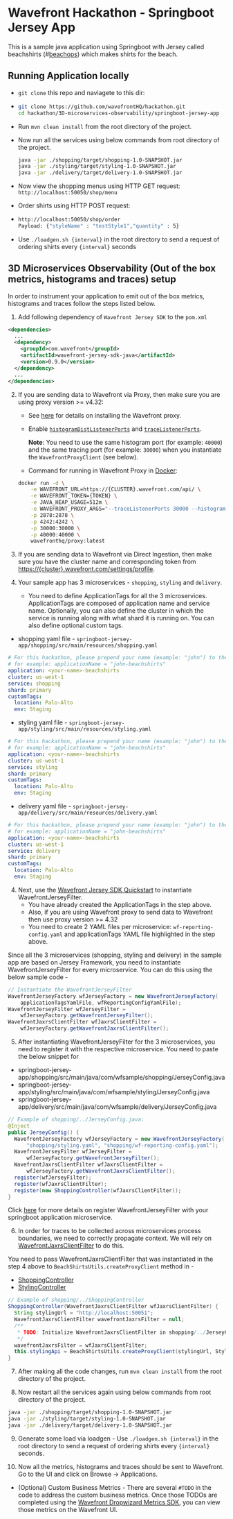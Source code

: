 # Wavefront Hackathon - Springboot Jersey App

This is a sample java application using Springboot with Jersey called beachshirts (#[beachops](https://medium.com/@matthewzeier/thoughts-from-an-operations-wrangler-how-we-use-alerts-to-monitor-wavefront-71329c5e57a8)) 
which makes shirts for the beach. 

## Running Application locally 

- `git clone` this repo and naviagete to this dir:

- ```bash
  git clone https://github.com/wavefrontHQ/hackathon.git
  cd hackathon/3D-microservices-observability/springboot-jersey-app
  ```
- Run `mvn clean install` from the root directory of the project.

- Now run all the services using below commands from root directory of the project.

  ```bash
  java -jar ./shopping/target/shopping-1.0-SNAPSHOT.jar
  java -jar ./styling/target/styling-1.0-SNAPSHOT.jar
  java -jar ./delivery/target/delivery-1.0-SNAPSHOT.jar
  ```

- Now view the shopping menus using HTTP GET request: `http://localhost:50050/shop/menu`

- Order shirts using HTTP POST request:

- ```bash
  http://localhost:50050/shop/order
  Payload: {"styleName" : "testStyle1","quantity" : 5}
  ```

- Use `./loadgen.sh {interval}` in the root directory to send a request of ordering shirts every `{interval}` seconds

## 3D Microservices Observability (Out of the box metrics, histograms and traces) setup

In order to instrument your application to emit out of the box metrics, histograms and traces follow the steps listed below.

1. Add following dependency of `Wavefront Jersey SDK` to the `pom.xml`

```xml
<dependencies>
  ...
  <dependency>
    <groupId>com.wavefront</groupId>
    <artifactId>wavefront-jersey-sdk-java</artifactId>
    <version>0.9.0</version>
  </dependency>
  ...
</dependencies> 
```

2. If you are sending data to Wavefront via Proxy, then make sure you are using proxy version >= v4.32:
   * See [here](https://docs.wavefront.com/proxies_installing.html#proxy-installation) for details on installing the Wavefront proxy.
   * Enable [`histogramDistListenerPorts`](https://docs.wavefront.com/proxies_histograms.html) and [`traceListenerPorts`](https://docs.wavefront.com/proxies_configuring.html#proxy-configuration-properties).

      **Note**: You need to use the same histogram port (for example: `40000`) and the same tracing port (for example: `30000`) when you instantiate the `WavefrontProxyClient` (see below).

   * Command for running in Wavefront Proxy in [Docker](https://docs.docker.com/install/):

   ```bash
   docker run -d \
       -e WAVEFRONT_URL=https://{CLUSTER}.wavefront.com/api/ \
       -e WAVEFRONT_TOKEN={TOKEN} \
       -e JAVA_HEAP_USAGE=512m \
       -e WAVEFRONT_PROXY_ARGS="--traceListenerPorts 30000 --histogramDistListenerPorts 40000" \
       -p 2878:2878 \
       -p 4242:4242 \
       -p 30000:30000 \
       -p 40000:40000 \
       wavefronthq/proxy:latest
   ```

3. If you are sending data to Wavefront via Direct Ingestion, then make sure you have the cluster name and corresponding token from [https://{cluster}.wavefront.com/settings/profile](https://{cluster}.wavefront.com/settings/profile).

4. Your sample app has 3 microservices - `shopping`, `styling` and `delivery`.

   * You need to define ApplicationTags for all the 3 microservices. ApplicationTags are composed of application name and service name. Optionally, you can also define the cluster in which the service is running along with what shard it is running on. You can also define optional custom tags.

  * shopping yaml file - `springboot-jersey-app/shopping/src/main/resources/shopping.yaml`
```yaml
# For this hackathon, please prepend your name (example: "john") to the beachshirts application,
# for example: applicationName = "john-beachshirts"
application: <your-name>-beachshirts
cluster: us-west-1
service: shopping
shard: primary
customTags:
  location: Palo-Alto
  env: Staging
```

  * styling yaml file - `springboot-jersey-app/styling/src/main/resources/styling.yaml`
```yaml
# For this hackathon, please prepend your name (example: "john") to the beachshirts application,
# for example: applicationName = "john-beachshirts"
application: <your-name>-beachshirts
cluster: us-west-1
service: styling
shard: primary
customTags:
  location: Palo-Alto
  env: Staging
```

  * delivery yaml file - ``springboot-jersey-app/delivery/src/main/resources/delivery.yaml``
```yaml
# For this hackathon, please prepend your name (example: "john") to the beachshirts application,
# for example: applicationName = "john-beachshirts"
application: <your-name>-beachshirts
cluster: us-west-1
service: delivery
shard: primary
customTags:
  location: Palo-Alto
  env: Staging
```

4. Next, use the [Wavefront Jersey SDK Quickstart](https://github.com/wavefrontHQ/wavefront-jersey-sdk-java#quickstart) to instantiate WavefrontJerseyFilter. 
   * You have already created the ApplicationTags in the step above. 
   * Also, if you are using Wavefront proxy to send data to Wavefront then use proxy version >= 4.32
   * You need to create 2 YAML files per microservice: `wf-reporting-config.yaml` and applicationTags YAML file highlighted in the step above.

Since all the 3 microservices (shopping, styling and delivery) in the sample app are based on Jersey Framework, you need to instantiate WavefrontJerseyFilter for every microservice.
You can do this using the below sample code -
```java
// Instantiate the WavefrontJerseyFilter
WavefrontJerseyFactory wfJerseyFactory = new WavefrontJerseyFactory(
    applicationTagsYamlFile, wfReportingConfigYamlFile);
WavefrontJerseyFilter wfJerseyFilter = 
    wfJerseyFactory.getWavefrontJerseyFilter();
WavefrontJaxrsClientFilter wfJaxrsClientFilter = 
    wfJerseyFactory.getWavefrontJaxrsClientFilter();
```

5. After instantiating WavefrontJerseyFilter for the 3 microservices, you need to register it with the respective microservice. You need to paste the below snippet for
  * springboot-jersey-app/shopping/src/main/java/com/wfsample/shopping/JerseyConfig.java
  * springboot-jersey-app/styling/src/main/java/com/wfsample/styling/JerseyConfig.java
  * springboot-jersey-app/delivery/src/main/java/com/wfsample/delivery/JerseyConfig.java

```java
// Example of shopping/../JerseyConfig.java:
@Inject
public JerseyConfig() {
  WavefrontJerseyFactory wfJerseyFactory = new WavefrontJerseyFactory(
      "shopping/styling.yaml", "shopping/wf-reporting-config.yaml");
  WavefrontJerseyFilter wfJerseyFilter = 
      wfJerseyFactory.getWavefrontJerseyFilter();
  WavefrontJaxrsClientFilter wfJaxrsClientFilter = 
      wfJerseyFactory.getWavefrontJaxrsClientFilter();
  register(wfJerseyFilter);
  register(wfJaxrsClientFilter);
  register(new ShoppingController(wfJaxrsClientFilter));
}  
```

Click [here](https://github.com/wavefrontHQ/wavefront-jersey-sdk-java/blob/master/docs/springboot.md) for more details on register WavefrontJerseyFilter with your springboot application microservice.

6. In order for traces to be collected across microservices process boundaries, we need to correctly propagate context.
We will rely on [WavefrontJaxrsClientFilter](https://github.com/wavefrontHQ/wavefront-jaxrs-sdk-java#wavefrontjaxrsclientfilter) to do this.

You need to pass WavefrontJaxrsClientFilter that was instantiated in the step 4 above to `BeachShirtsUtils.createProxyClient` method in -
   * [ShoppingController](https://github.com/wavefrontHQ/hackathon/blob/master/enhanced-application-observability/springboot-jersey-app/shopping/src/main/java/com/wfsample/shopping/ShoppingController.java)
   * [StylingController](https://github.com/wavefrontHQ/hackathon/blob/master/enhanced-application-observability/springboot-jersey-app/styling/src/main/java/com/wfsample/styling/StylingController.java)

```java
// Example of shopping/../ShoppingController  
ShoppingController(WavefrontJaxrsClientFilter wfJaxrsClientFilter) {
  String stylingUrl = "http://localhost:50051";
  WavefrontJaxrsClientFilter wavefrontJaxrsFilter = null;
  /**
   * TODO: Initialize WavefrontJaxrsClientFilter in shopping/../JerseyConfig.java
   */
  wavefrontJaxrsFilter = wfJaxrsClientFilter;
  this.stylingApi = BeachShirtsUtils.createProxyClient(stylingUrl, StylingApi.class, wavefrontJaxrsFilter);
}
```

7. After making all the code changes, run `mvn clean install` from the root directory of the project.

8. Now restart all the services again using below commands from root directory of the project.

  ```bash
  java -jar ./shopping/target/shopping-1.0-SNAPSHOT.jar
  java -jar ./styling/target/styling-1.0-SNAPSHOT.jar
  java -jar ./delivery/target/delivery-1.0-SNAPSHOT.jar
  ```

9. Generate some load via loadgen - Use `./loadgen.sh {interval}` in the root directory to send a request of ordering shirts every `{interval}` seconds.

10. Now all the metrics, histograms and traces should be sent to Wavefront. Go to the UI and click on Browse -> Applications.

  * (Optional) Custom Business Metrics - There are several `#TODO` in the code to address the custom business metrics. Once those TODOs are completed using the [Wavefront Dropwizard Metrics SDK](https://github.com/wavefrontHQ/wavefront-dropwizard-metrics-sdk-java), you can view those metrics on the Wavefront UI.

